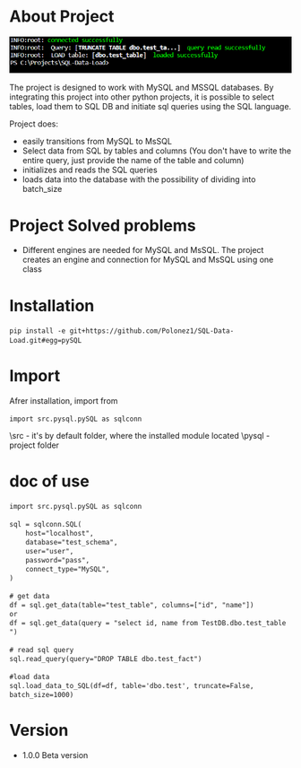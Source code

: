 # About Project

![Alt text](image-1.png)

The project is designed to work with MySQL and MSSQL databases. By integrating this project into other python projects, it is possible to select tables, load them to SQL DB and initiate sql queries using the SQL language.

Project does:
- easily transitions from MySQL to MsSQL 
- Select data from SQL by tables and columns (You don't have to write the entire query, just provide the name of the table and column)
- initializes and reads the SQL queries 
- loads data into the database with the possibility of dividing into batch_size

# Project Solved problems

- Different engines are needed for MySQL and MsSQL. The project creates an engine and connection for MySQL and MsSQL using one class

# Installation

```pip install -e git+https://github.com/Polonez1/SQL-Data-Load.git#egg=pySQL```

# Import

Afrer installation, import from

```import src.pysql.pySQL as sqlconn```

\src - it's by default folder, where the installed module located
\pysql - project folder

# doc of use

```
import src.pysql.pySQL as sqlconn

sql = sqlconn.SQL(
    host="localhost",
    database="test_schema",
    user="user",
    password="pass",
    connect_type="MySQL",
)

# get data
df = sql.get_data(table="test_table", columns=["id", "name"])
or
df = sql.get_data(query = "select id, name from TestDB.dbo.test_table ")

# read sql query
sql.read_query(query="DROP TABLE dbo.test_fact")

#load data
sql.load_data_to_SQL(df=df, table='dbo.test', truncate=False, batch_size=1000)

```

# Version

- 1.0.0 Beta version